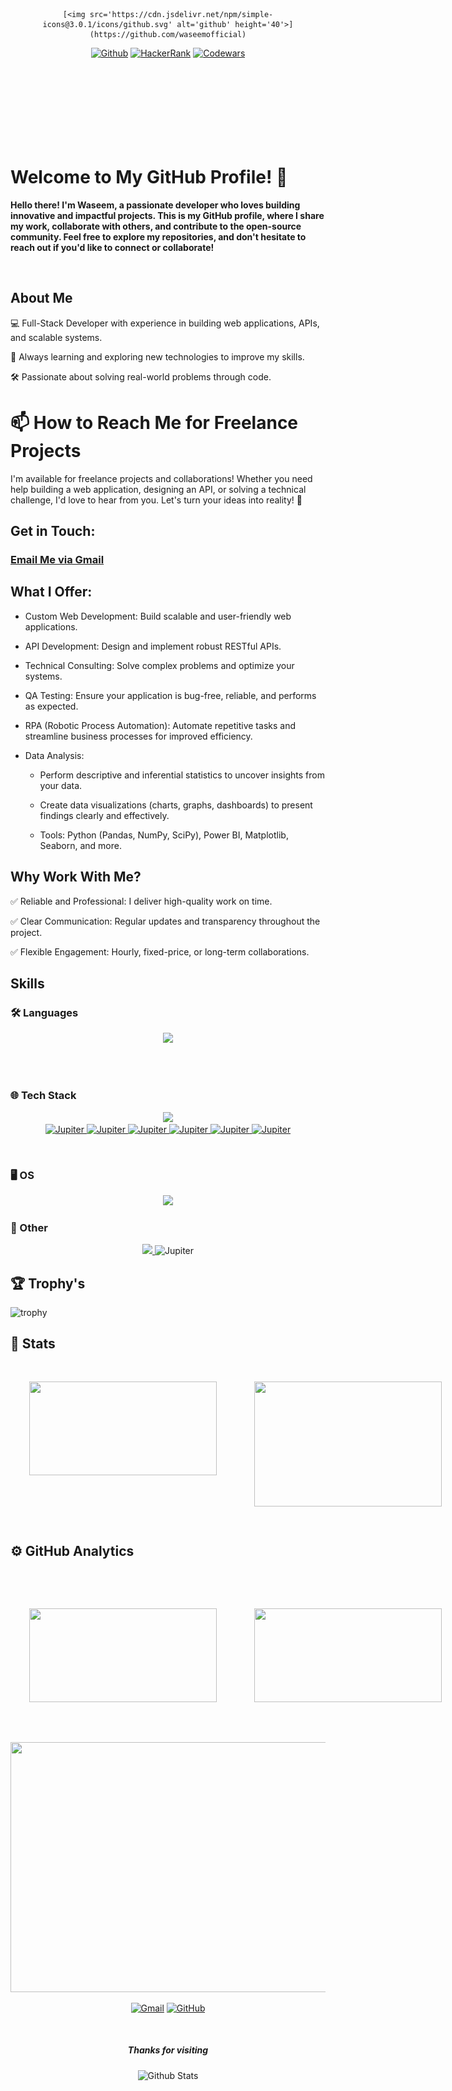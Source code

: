 <div align="center">
<div >

	[<img src='https://cdn.jsdelivr.net/npm/simple-icons@3.0.1/icons/github.svg' alt='github' height='40'>](https://github.com/waseemofficial)

</div>

[![Github](https://img.shields.io/github/followers/waseemofficial?label=Follow%20Me&style=social)](https://github.com/waseemofficial)
[![HackerRank](https://img.shields.io/badge/HackerRank-sy_waseem-brightgreen?logo=HackerRank&logoColor=Green&labelColor=black)](https://www.hackerrank.com/sawalqa_jo)
[![Codewars](https://img.shields.io/badge/Codewars-Waseem%20-maroon?logo=codewars&logoColor=maroon&labelColor=black)](https://www.codewars.com/users/waseem_sy)

</div>

<!-- [![Mail](https://img.shields.io/badge/Hotmail-sawalqa_jo@hotmail.com-blue?logo=Gmail&logoColor=blue&labelColor=black)](mailto:sawalqa_jo@hotmail.com) -->
<br>

<!-- [![HitCount](http://hits.dwyl.com/Ahmad-Sawalqeh/Ahmad-Sawalqeh.svg)](http://hits.dwyl.com/Ahmad-Sawalqeh/Ahmad-Sawalqeh) -->


<img src="https://github.com/waseemofficial/waseemofficial/blob/main/images/github_pic1.jpeg" width = "200" height="100" style="border-radius: 50px 80px 60px;visibility: hidden;">


<p >

# Welcome to My GitHub Profile! 👋

<strong>

Hello there! I'm Waseem, a passionate developer who loves building innovative and impactful projects. This is my GitHub profile, where I share my work, collaborate with others, and contribute to the open-source community. Feel free to explore my repositories, and don't hesitate to reach out if you'd like to connect or collaborate!
               
</strong>

</p>

<br />

## About Me

💻 Full-Stack Developer with experience in building web applications, APIs, and scalable systems.

🌱 Always learning and exploring new technologies to improve my skills.

🛠️ Passionate about solving real-world problems through code.

# 📫 How to Reach Me for Freelance Projects

I'm available for freelance projects and collaborations! Whether you need help building a web application, designing an API, or solving a technical challenge, I'd love to hear from you. Let's turn your ideas into reality! 🚀

## Get in Touch:

### [Email Me via Gmail](https://mail.google.com/mail/?view=cm&fs=1&to=wasem.sye@gmail.com&su=Hello%20Waseem&body=Hi%20Waseem,%20I%20found%20your%20GitHub%20profile!)

## What I Offer:

- Custom Web Development: Build scalable and user-friendly web applications.

- API Development: Design and implement robust RESTful APIs.

- Technical Consulting: Solve complex problems and optimize your systems.

- QA Testing: Ensure your application is bug-free, reliable, and performs as expected.

- RPA (Robotic Process Automation): Automate repetitive tasks and streamline business processes for improved efficiency.

- Data Analysis:

  - Perform descriptive and inferential statistics to uncover insights from your data.

  - Create data visualizations (charts, graphs, dashboards) to present findings clearly and effectively.

  - Tools: Python (Pandas, NumPy, SciPy), Power BI, Matplotlib, Seaborn, and more.

## Why Work With Me?

✅ Reliable and Professional: I deliver high-quality work on time.

✅ Clear Communication: Regular updates and transparency throughout the project.

✅ Flexible Engagement: Hourly, fixed-price, or long-term collaborations.



<h2> Skills <img src = "https://media2.giphy.com/media/QssGEmpkyEOhBCb7e1/giphy.gif?cid=ecf05e47a0n3gi1bfqntqmob8g9aid1oyj2wr3ds3mg700bl&rid=giphy.gif" width = 15px height=15px> </h2>

  
### 🛠 Languages

<p align="center">
  <a href="https://skillicons.dev">
    <img src="https://skillicons.dev/icons?i=python,js,java,golang,bash,latex,md,regex" />
  </a>
</p>




<br />
<br />




### 🌐  Tech Stack

<p align="center">
  <a href="https://skillicons.dev">
    <img src="https://skillicons.dev/icons?i=git,github,postman,nodejs,django,mongodb,mysql,selenium,cypress,anaconda,figma,obsidian,githubactions,htmx,materialui,jest,vim,cmake&perline=9" />
 <br />
 <img src="https://cdn.jsdelivr.net/gh/devicons/devicon@latest/icons/hardhat/hardhat-original.svg" title="Jupiter" alt="Jupiter" width="55" height="55"/>
 <img src="https://cdn.jsdelivr.net/gh/devicons/devicon@latest/icons/insomnia/insomnia-original.svg" title="Jupiter" alt="Jupiter" width="55" height="55"/>
  <img src="https://cdn.jsdelivr.net/gh/devicons/devicon@latest/icons/jupyter/jupyter-original-wordmark.svg" title="Jupiter" alt="Jupiter" width="55" height="55"/>
  <img src="https://cdn.jsdelivr.net/gh/devicons/devicon@latest/icons/scikitlearn/scikitlearn-original.svg" title="Jupiter" alt="Jupiter" width="55" height="55"/>
  <img src="https://cdn.jsdelivr.net/gh/devicons/devicon@latest/icons/podman/podman-original.svg" title="Jupiter" alt="Jupiter" width="55" height="55"/>
 <img src="https://cdn.jsdelivr.net/gh/devicons/devicon@latest/icons/docker/docker-original-wordmark.svg" title="Jupiter" alt="Jupiter" width="55" height="55"/>


  </a>
</p>

 
&emsp;

### 🖥️ OS

<p align="center">
  <a href="https://skillicons.dev">
    <img src="https://skillicons.dev/icons?i=windows,linux,kali&perline=8" />
  </a>
</p>

### 🧊 Other


<div align="center">
<a href="https://skillicons.dev">
    <img src="https://skillicons.dev/icons?i=,astro,autocad,blender&perline=8" />
<a >
<img src="https://cdn.jsdelivr.net/gh/devicons/devicon@latest/icons/raspberrypi/raspberrypi-original.svg" title="Jupiter" alt="Jupiter" width="55" height="55"/>

</a>
</div>

## &#127942; Trophy's

![trophy](https://github-profile-trophy.vercel.app/?username=waseemofficial&title=Stars,Followers,Commits,Repositories,Experience,MultipleLang,Issues,PullRequest&theme=onedark)
 

## 🧮 Stats
</p>
  <div style="display: flex; flex-direction: row;">
  <img src="https://github.r2v.ch/codewars?user=waseem_sy&name=true&top_languages=true&stroke=%23b362ff&theme=purple_dark" width="300" height="150" style="margin: 10px; padding: 20px;"/>

<img src="https://leetcard.jacoblin.cool/user8807UR?theme=dark&font=Finger%20Paint&ext=activity" width="300" height="200" style="margin: 10px; padding: 20px;"/>
  </div>
<h2>⚙️  GitHub Analytics</h2>

<div>

  
  <p align="center">
 <br/>
  <div style="display: flex; flex-direction: row;">
<img src="https://github-stats-alpha.vercel.app/api?username=waseemofficial&cc=000&tc=fff&ic=fff&bc=000" width="300" height="150" style="margin: 10px; padding: 20px;"/>

<img src="https://streak-stats.demolab.com/?user=waseemofficial&theme=dark" width="300" height="150" style="margin: 10px; padding: 20px;"/>
</div> <br/><br/>
  
</div>

<img src="https://github-readme-stats.vercel.app/api/top-langs/?username=waseemofficial&theme=dark&langs_count=10" width="600" height="400" />
  
  <p align="center">
	<a href="wasem.sye@gmail.com"><img src="https://img.icons8.com/bubbles/50/000000/gmail.png" alt="Gmail"/></a>
	<a href="https://github.com/waseemofficial&theme=dark"><img src="https://img.icons8.com/bubbles/50/000000/github.png" alt="GitHub"/></a>
	
<div id="header" align="center">

  <img src="https://komarev.com/ghpvc/?username=waseemofficial&style=for-the-badge&color=orange" alt=""/>
</div>	
</p>

    
  <p align="center">
	<h5 align="center">Thanks for visiting</h5>
</p>
<p align="center">
        <img src="https://raw.githubusercontent.com/mayhemantt/mayhemantt/Update/svg/Bottom.svg" alt="Github Stats" width="800" height="100" />
</p>

